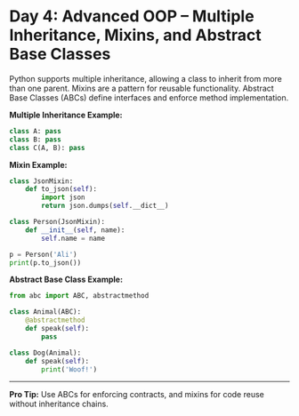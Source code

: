 # Day 4: Advanced OOP – Multiple Inheritance, Mixins, and Abstract Base Classes

Python supports multiple inheritance, allowing a class to inherit from more than one parent. Mixins are a pattern for reusable functionality. Abstract Base Classes (ABCs) define interfaces and enforce method implementation.

**Multiple Inheritance Example:**
```python
class A: pass
class B: pass
class C(A, B): pass
```

**Mixin Example:**
```python
class JsonMixin:
    def to_json(self):
        import json
        return json.dumps(self.__dict__)

class Person(JsonMixin):
    def __init__(self, name):
        self.name = name

p = Person('Ali')
print(p.to_json())
```

**Abstract Base Class Example:**
```python
from abc import ABC, abstractmethod

class Animal(ABC):
    @abstractmethod
    def speak(self):
        pass

class Dog(Animal):
    def speak(self):
        print('Woof!')
```

---
**Pro Tip:**
Use ABCs for enforcing contracts, and mixins for code reuse without inheritance chains.
